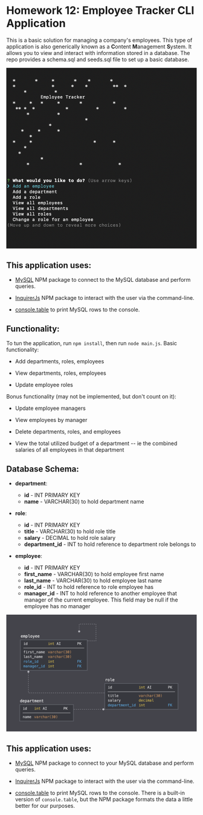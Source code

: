 # Homework 12: Employee Tracker CLI Application

This is a basic solution for managing a company's employees. This type of application is also generically known as a **C**ontent **M**anagement **S**ystem. It allows you to view and interact with information stored in a database. The repo provides a schema.sql and seeds.sql file to set up a basic database.

  ![Employee Tracker](Assets/employeetracker.png)

## This application uses:

* [MySQL](https://www.npmjs.com/package/mysql) NPM package to connect to the MySQL database and perform queries.

* [InquirerJs](https://www.npmjs.com/package/inquirer/v/0.2.3) NPM package to interact with the user via the command-line.

* [console.table](https://www.npmjs.com/package/console.table) to print MySQL rows to the console.

## Functionality:

To tun the application, run `npm install`, then run `node main.js`.
Basic functionality:

  * Add departments, roles, employees

  * View departments, roles, employees

  * Update employee roles

Bonus functionality (may not be implemented, but don't count on it):

  * Update employee managers

  * View employees by manager

  * Delete departments, roles, and employees

  * View the total utilized budget of a department -- ie the combined salaries of all employees in that department

## Database Schema:

* **department**:

  * **id** - INT PRIMARY KEY
  * **name** - VARCHAR(30) to hold department name

* **role**:

  * **id** - INT PRIMARY KEY
  * **title** -  VARCHAR(30) to hold role title
  * **salary** -  DECIMAL to hold role salary
  * **department_id** -  INT to hold reference to department role belongs to

* **employee**:

  * **id** - INT PRIMARY KEY
  * **first_name** - VARCHAR(30) to hold employee first name
  * **last_name** - VARCHAR(30) to hold employee last name
  * **role_id** - INT to hold reference to role employee has
  * **manager_id** - INT to hold reference to another employee that manager of the current employee. This field may be null if the employee has no manager

![Database Schema](Assets/schema.png)

## This application uses:

* [MySQL](https://www.npmjs.com/package/mysql) NPM package to connect to your MySQL database and perform queries.

* [InquirerJs](https://www.npmjs.com/package/inquirer/v/0.2.3) NPM package to interact with the user via the command-line.

* [console.table](https://www.npmjs.com/package/console.table) to print MySQL rows to the console. There is a built-in version of `console.table`, but the NPM package formats the data a little better for our purposes.


